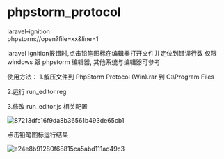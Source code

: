 # phpstorm_protocol
laravel-ignition   
phpstorm://open?file=xx&line=1

laravel Ignition报错时,点击铅笔图标在编辑器打开文件并定位到错误行数
仅限windows 跟 phpstorm 编辑器, 其他系统与编辑器可参考

使用方法：
1.解压文件到 PhpStorm Protocol (Win).rar 到 C:\Program Files

2.运行 run_editor.reg 

3.修改 run_editor.js 相关配置


![87213dfc16f9da8b36561b493de65cb1](https://github.com/user-attachments/assets/2dd50326-7195-4225-9589-1dda9a75183b)


点击铅笔图标运行结果


![e24e8b91280f68815ca5abd111ad49c3](https://github.com/user-attachments/assets/4bf53fd3-733e-4e23-ab0c-c4bd7138b226)


